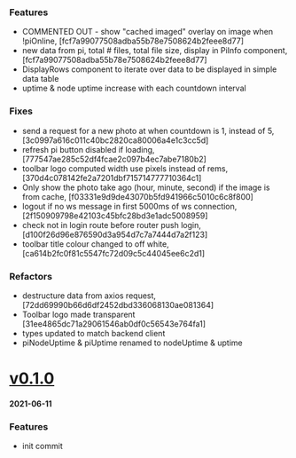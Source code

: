 ### Features
+ COMMENTED OUT - show "cached imaged" overlay on image when !piOnline, [fcf7a99077508adba55b78e7508624b2feee8d77]
+ new data from pi, total # files, total file size, display in PiInfo component, [fcf7a99077508adba55b78e7508624b2feee8d77]
+ DisplayRows component to iterate over data to be displayed in simple data table
+ uptime & node uptime increase with each countdown interval

### Fixes
+ send a request for a new photo at when countdown is 1, instead of 5, [3c0997a616c011c40bc2820ca80006a4e1c3cc5d]
+ refresh pi button disabled if loading, [777547ae285c52df4fcae2c097b4ec7abe7180b2]
+ toolbar logo computed width use pixels instead of rems, [370d4c078142fe2a7201dbf715714777710364c1]
+ Only show the photo take ago (hour, minute, second) if the image is from cache, [f03331e9d9de43070b5fd941966c5010c6c8f800]
+ logout if no ws message in first 5000ms of ws connection, [2f150909798e42103c45bfc28bd3e1adc5008959]
+ check not in login route before router push login, [d100f26d96e876590d3a954d7c7a7444d7a2f123]
+ toolbar title colour changed to off white, [ca614b2fc0f81c5547fc72d09c5c44045ee6c2d1]

### Refactors
+ destructure data from axios request, [72dd69990b66d6df2452dbd336068130ae081364]
+ Toolbar logo made transparent [31ee4865dc71a29061546ab0df0c56543e764fa1]
+ types updated to match backend client
+ piNodeUptime & piUptime renamed to nodeUptime & uptime

# <a href='https://github.com/mrjackwills/leafcast_vue/releases/tag/v0.1.0'>v0.1.0</a>
#### 2021-06-11

### Features
+ init commit
